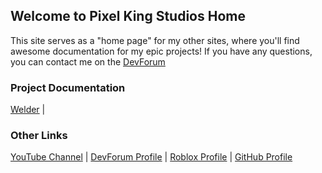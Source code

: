 ## Welcome to Pixel King Studios Home

This site serves as a "home page" for my other sites, where you'll find awesome documentation for my epic projects! If you have any questions, you can contact me on the [DevForum](https://devforum.roblox.com/u/p1x3l_k1ng)

### Project Documentation

[Welder](https://pixelkingstudios.github.io/Welder) | 

### Other Links

[YouTube Channel](https://www.youtube.com/channel/UClQz42Bug4Guojn3ofJgIhw) | [DevForum Profile](https://devforum.roblox.com/u/p1x3l_k1ng) | [Roblox Profile](https://www.roblox.com/users/967195595/profile) | [GitHub Profile](https://github.com/PixelKingStudios)
